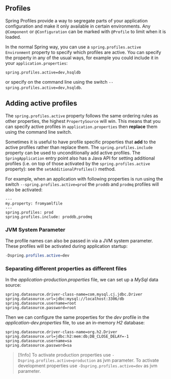 ## Profiles
Spring Profiles provide a way to segregate parts of your application configuration and make it only available in certain environments. Any `@Component` or `@Configuration` can be marked with `@Profile` to limit when it is loaded.

In the normal Spring way, you can use a `spring.profiles.active` `Environment` property to specify which profiles are active. You can specify the property in any of the usual ways, for example you could include it in your `application.properties`:

```
spring.profiles.active=dev,hsqldb
```

or specify on the command line using the switch `--spring.profiles.active=dev,hsqldb`.

## Adding active profiles

The `spring.profiles.active` property follows the same ordering rules as other properties, the highest `PropertySource` will win. This means that you can specify active profiles in `application.properties` then **replace** them using the command line switch.

Sometimes it is useful to have profile specific properties that **add** to the active profiles rather than replace them. The `spring.profiles.include` property can be used to unconditionally add active profiles. The `SpringApplication` entry point also has a Java API for setting additional profiles (i.e. on top of those activated by the `spring.profiles.active` property): see the `setAdditionalProfiles()` method.

For example, when an application with following properties is run using the switch `--spring.profiles.active=prod` the `proddb` and `prodmq` profiles will also be activated:

```
---
my.property: fromyamlfile
---
spring.profiles: prod
spring.profiles.include: proddb,prodmq
```

### JVM System Parameter

The profile names can also be passed in via a JVM system parameter. These profiles will be activated during application startup:

```java
-Dspring.profiles.active=dev
```

### Separating different properties as different files
In the _application-production.properties_ file, we can set up a _MySql_ data source:

```plaintext
spring.datasource.driver-class-name=com.mysql.cj.jdbc.Driver
spring.datasource.url=jdbc:mysql://localhost:3306/db
spring.datasource.username=root
spring.datasource.password=root
```

Then we can configure the same properties for the _dev_ profile in the _application-dev.properties_ file, to use an in-memory _H2_ database:

```plaintext
spring.datasource.driver-class-name=org.h2.Driver
spring.datasource.url=jdbc:h2:mem:db;DB_CLOSE_DELAY=-1
spring.datasource.username=sa
spring.datasource.password=sa
```

> [!Info]
> To activate production properties use `-Dspring.profiles.active=production` as jvm parameter.
> To activate development properties use `-Dspring.profiles.active=dev` as jvm parameter. 
